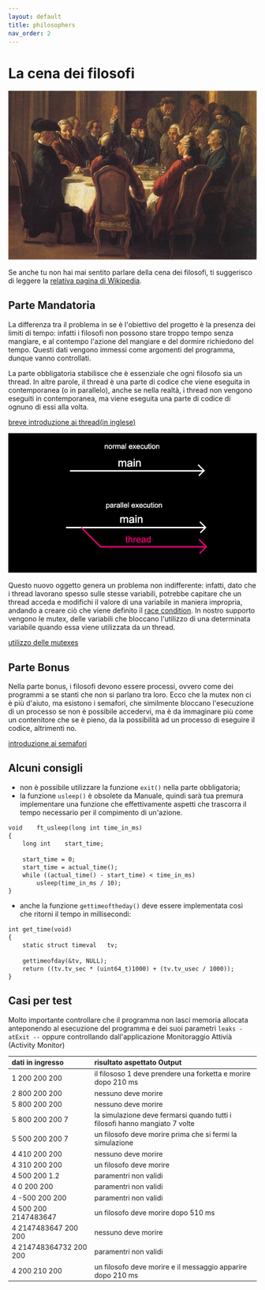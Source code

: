 ```yaml
---
layout: default
title: philosophers
nav_order: 2
---
```


# La cena dei filosofi

![img](../../img/philodiner.jpeg)

Se anche tu non hai mai sentito parlare della cena dei filosofi, ti suggerisco di leggere la [relativa pagina di Wikipedia](https://it.wikipedia.org/wiki/Problema_dei_filosofi_a_cena).

## Parte Mandatoria

La differenza tra il problema in se è l'obiettivo del progetto è la presenza dei limiti di tempo: infatti i filosofi non possono stare troppo tempo senza mangiare, e al contempo l'azione del mangiare e del dormire richiedono del tempo. Questi dati vengono immessi come argomenti del programma, dunque vanno controllati.

La parte obbligatoria stabilisce che è essenziale che ogni filosofo sia un thread. In altre parole, il thread è una parte di codice che viene eseguita in contemporanea (o in parallelo), anche se nella realtà, i thread non vengono eseguiti in contemporanea, ma viene eseguita una parte di codice di ognuno di essi alla volta.

[breve introduzione ai thread(in inglese)](https://code-vault.net/course/6q6s9eerd0:1609007479575/lesson/18ec1942c2da46840693efe9b51d86a8)

![img](../../img/threadex.png)

Questo nuovo oggetto genera un problema non indifferente: infatti, dato che i thread lavorano spesso sulle stesse variabili, potrebbe capitare che un thread acceda e modifichi il valore di una variabile in maniera impropria, andando a creare ciò che viene definito il [race condition](https://code-vault.net/course/6q6s9eerd0:1609007479575/lesson/18ec1942c2da46840693efe9b51ea1a2). In nostro supporto vengono le mutex, delle variabili che bloccano l'utilizzo di una determinata variabile quando essa viene utilizzata da un thread.

[utilizzo delle mutexes](https://code-vault.net/course/6q6s9eerd0:1609007479575/lesson/18ec1942c2da46840693efe9b51eabf6)

## Parte Bonus

Nella parte bonus, i filosofi devono essere processi, ovvero come dei programmi a se stanti che non si parlano tra loro. Ecco che la mutex non ci è più d'aiuto, ma esistono i semafori, che similmente bloccano l'esecuzione di un processo se non è possibile accedervi, ma è da immaginare più come un contenitore che se è pieno, da la possibilità ad un processo di eseguire il codice, altrimenti no.

[introduzione ai semafori](https://code-vault.net/course/6q6s9eerd0:1609007479575/lesson/v9l3sqtpft:1609091934815)

## Alcuni consigli
- non è possibile utilizzare la funzione `exit()` nella parte obbligatoria;
- la funzione `usleep()` è obsolete da Manuale, quindi sarà tua premura implementare una funzione che effettivamente aspetti che trascorra il tempo necessario per il compimento di un'azione.
```
void	ft_usleep(long int time_in_ms)
{
	long int	start_time;

	start_time = 0;
	start_time = actual_time();
	while ((actual_time() - start_time) < time_in_ms)
		usleep(time_in_ms / 10);
}
```
- anche la funzione `gettimeoftheday()` deve essere implementata così che ritorni il tempo in millisecondi:
```
int	get_time(void)
{
	static struct timeval	tv;

	gettimeofday(&tv, NULL);
	return ((tv.tv_sec * (uint64_t)1000) + (tv.tv_usec / 1000));
}
```

## Casi per test
Molto importante controllare che il programma non lasci memoria allocata anteponendo al esecuzione del programma e dei suoi parametri `leaks -atExit --` oppure controllando dall'applicazione Monitoraggio Attivià (Activity Monitor)

| dati in ingresso | risultato aspettato Output |
|:----------|:-------|
| 1 200 200 200 | il filososo 1 deve prendere una forketta e morire dopo 210 ms |
| 2 800 200 200 | nessuno deve morire |
| 5 800 200 200 | nessuno deve morire |
| 5 800 200 200 7 | la simulazione deve fermarsi quando tutti i filosofi hanno mangiato 7 volte |
| 5 500 200 200 7 | un filosofo deve morire prima che si fermi la simulazione |
| 4 410 200 200 | nessuno deve morire |
| 4 310 200 200 | un filosofo deve morire |
| 4 500 200 1.2 | paramentri non validi |
| 4 0 200 200 | paramentri non validi |
| 4 -500 200 200 | paramentri non validi |
| 4 500 200 2147483647 | un filosofo deve morire dopo 510 ms |
| 4 2147483647 200 200 | nessuno deve morire |
| 4 214748364732 200 200 | paramentri non validi |
| 4 200 210 200 | un filosofo deve morire e il messaggio apparire dopo 210 ms |
